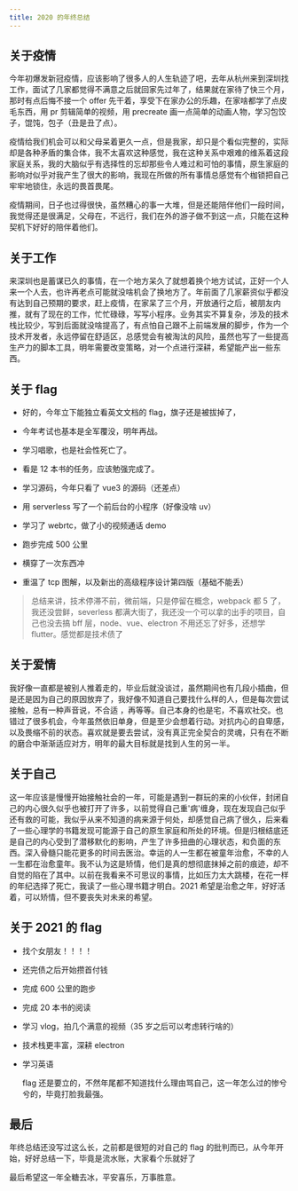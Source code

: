 ```yaml
---
title: 2020 的年终总结
---
```


## 关于疫情

​ 今年初爆发新冠疫情，应该影响了很多人的人生轨迹了吧，去年从杭州来到深圳找工作，面试了几家都觉得不满意之后就回家先过年了，结果就在家待了快三个月，那时有点后悔不接一个 offer 先干着，享受下在家办公的乐趣，在家啥都学了点皮毛东西，用 pr 剪辑简单的视频，用 precreate 画一点简单的动画人物，学习包饺子，馄饨，包子（丑是丑了点）。

​ 疫情给我们机会可以和父母呆着更久一点，但是我家，却只是个看似完整的，实际却是各种矛盾的集合体，我不太喜欢这种感觉，我在这种关系中艰难的维系着这段家庭关系，我的大脑似乎有选择性的忘却那些令人难过和可怕的事情，原生家庭的影响对似乎对我产生了很大的影响，我现在所做的所有事情总感觉有个枷锁把自己牢牢地锁住，永远的畏首畏尾。

​ 疫情期间，日子也过得很快，虽然糟心的事一大堆，但是还能陪伴他们一段时间，我觉得还是很满足，父母在，不远行，我们在外的游子做不到这一点，只能在这种契机下好好的陪伴着他们。

## 关于工作

​ 来深圳也是蓄谋已久的事情，在一个地方呆久了就想着换个地方试试，正好一个人来一个人去，也许再老点可能就没啥机会了换地方了。年前面了几家薪资似乎都没有达到自己预期的要求，赶上疫情，在家呆了三个月，开放通行之后，被朋友内推，就有了现在的工作，忙忙碌碌，写写小程序。业务其实不算复杂，涉及的技术栈比较少，写到后面就没啥提高了，有点怕自己跟不上前端发展的脚步，作为一个技术开发者，永远停留在舒适区，总感觉会有被淘汰的风险，虽然也写了一些提高生产力的脚本工具，明年需要改变策略，对一个点进行深耕，希望能产出一些东西。

## 关于 flag

- 好的，今年立下能独立看英文文档的 flag，旗子还是被拔掉了，

- 今年考试也基本是全军覆没，明年再战。

- 学习唱歌，也是社会性死亡了。

- 看是 12 本书的任务，应该勉强完成了。

- 学习源码，今年只看了 vue3 的源码（还差点）

- 用 serverless 写了一个前后台的小程序（好像没啥 uv）

- 学习了 webrtc，做了小的视频通话 demo

- 跑步完成 500 公里

- 横穿了一次东西冲

- 重温了 tcp 图解，以及新出的高级程序设计第四版（基础不能丢）

> 总结来讲，技术停滞不前，微前端，只是停留在概念，webpack 都 5 了，我还没尝鲜，severless 都满大街了，我还没一个可以拿的出手的项目，自己也没去搞 bff 层，node、vue、electron 不用还忘了好多，还想学 flutter。感觉都是技术债了

## 关于爱情

​ 我好像一直都是被别人推着走的，毕业后就没谈过，虽然期间也有几段小插曲，但是还是因为自己的原因放弃了，我好像不知道自己要找什么样的人，但是每次尝试接触，总有一种声音说，不合适 ，再等等。自己本身的也是宅，不喜欢社交。也错过了很多机会，今年虽然依旧单身，但是至少会想着行动。对抗内心的自卑感，以及畏缩不前的状态。喜欢就是要去尝试，没有真正完全契合的灵魂，只有在不断的磨合中渐渐适应对方，明年的最大目标就是找到人生的另一半。

## 关于自己

​ 这一年应该是慢慢开始接触社会的一年，可能是遇到一群玩的来的小伙伴，封闭自己的内心很久似乎也被打开了许多，以前觉得自己重'病'缠身，现在发现自己似乎还有救的可能，我似乎从来不知道的病来源于何处，却感觉自己病了很久，后来看了一些心理学的书籍发现可能源于自己的原生家庭和所处的环境。但是归根结底还是自己的内心受到了潜移默化的影响，产生了许多扭曲的心理状态，和负面的东西。深入骨髓只能花更多的时间去医治。幸运的人一生都在被童年治愈，不幸的人一生都在治愈童年。我不认为这是矫情，他们是真的想彻底抹掉之前的痕迹，却不自觉的陷在了其中。以前在我看来不可思议的事情，比如压力太大跳楼，在花一样的年纪选择了死亡，我读了一些心理书籍才明白。2021 希望是治愈之年，好好活着，可以矫情，但不要丧失对未来的希望。

## 关于 2021 的 flag

- 找个女朋友！！！！

- 还完债之后开始攒首付钱

- 完成 600 公里的跑步

- 完成 20 本书的阅读

- 学习 vlog，拍几个满意的视频（35 岁之后可以考虑转行啥的）

- 技术栈更丰富，深耕 electron

- 学习英语
  
  flag 还是要立的，不然年尾都不知道找什么理由骂自己，这一年怎么过的惨兮兮的，毕竟打脸我最强。

## 最后

年终总结还没写过这么长，之前都是很短的对自己的 flag 的批判而已，从今年开始，好好总结一下，毕竟是流水账，大家看个乐就好了

最后希望这一年全糖去冰，平安喜乐，万事胜意。
